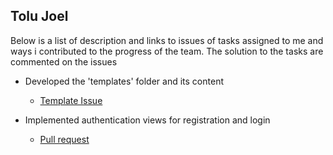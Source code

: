 ## Tolu Joel

Below is a list of description and links to issues of tasks assigned to me and ways i contributed to the progress of the team. The solution to the tasks are commented on the issues


* Developed the 'templates' folder and its content <br> 
   - [Template Issue](https://github.com/zuri-training/proj_debtors-team-36/issues/29)

* Implemented authentication views for registration and login <br> 
   - [Pull request](https://github.com/zuri-training/proj_debtors-team-36/pull/92)